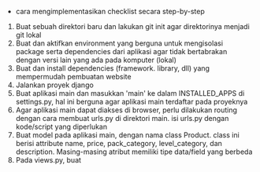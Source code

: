 - cara mengimplementasikan checklist secara step-by-step
1. Buat sebuah direktori baru dan lakukan git init agar direktorinya menjadi git lokal
2. Buat dan aktifkan environment yang berguna untuk mengisolasi package serta dependencies dari aplikasi agar tidak bertabrakan dengan versi lain yang ada pada komputer (lokal)
3. Buat dan install dependencies (framework. library, dll) yang mempermudah pembuatan website
4. Jalankan proyek django 
5. Buat aplikasi main dan masukkan 'main' ke dalam INSTALLED_APPS di settings.py, hal ini berguna agar aplikasi main terdaftar pada proyeknya
6. Agar aplikasi main dapat diakses di browser, perlu dilakukan routing dengan cara membuat urls.py di direktori main. isi urls.py dengan kode/script yang diperlukan
7. Buat model pada aplikasi main, dengan nama class Product. class ini berisi attribute name, price, pack_category, level_category, dan description. Masing-masing atribut memiliki tipe data/field yang berbeda
8. Pada views.py, buat
